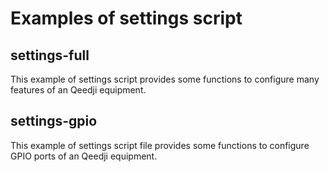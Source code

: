 # Examples of settings script

## settings-full 
This example of settings script provides some functions to configure many features of an Qeedji equipment.  

## settings-gpio
This example of settings script file provides some functions to configure GPIO ports of an Qeedji equipment.  
